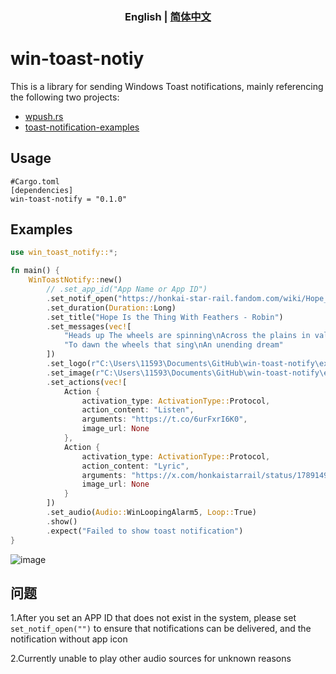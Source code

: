 <h3 align="center"> English | <a href='./README_zh.md'>简体中文</a></h3>

# win-toast-notiy
This is a library for sending Windows Toast notifications, mainly referencing the following two projects:

- [wpush.rs](https://github.com/saez-juan/wpush.rs)
- [toast-notification-examples](https://github.com/GitHub30/toast-notification-examples)

## Usage
```
#Cargo.toml
[dependencies]
win-toast-notify = "0.1.0"
```

## Examples
```rust
use win_toast_notify::*;

fn main() {
    WinToastNotify::new()
        // .set_app_id("App Name or App ID")
        .set_notif_open("https://honkai-star-rail.fandom.com/wiki/Hope_Is_the_Thing_With_Feathers")
        .set_duration(Duration::Long)
        .set_title("Hope Is the Thing With Feathers - Robin")
        .set_messages(vec![
            "Heads up The wheels are spinning\nAcross the plains in valleys deep",
            "To dawn the wheels that sing\nAn unending dream"
        ])
        .set_logo(r"C:\Users\11593\Documents\GitHub\win-toast-notify\examples\images\logo.png", CropCircle::True)
        .set_image(r"C:\Users\11593\Documents\GitHub\win-toast-notify\examples\images\Robin.jpg", ImagePlacement::Top)
        .set_actions(vec![
            Action {
                activation_type: ActivationType::Protocol,
                action_content: "Listen",
                arguments: "https://t.co/6urFxrI6K0",
                image_url: None
            },
            Action {
                activation_type: ActivationType::Protocol,
                action_content: "Lyric",
                arguments: "https://x.com/honkaistarrail/status/1789149010831569254",
                image_url: None
            }
        ])
        .set_audio(Audio::WinLoopingAlarm5, Loop::True)
        .show()
        .expect("Failed to show toast notification")
}
```

![image](https://raw.githubusercontent.com/iKineticate/win-toast-notify/main/examples/images/example_en.png)

## 问题

1.After you set an APP ID that does not exist in the system, please set `set_notif_open("")` to ensure that notifications can be delivered, and the notification without app icon

2.Currently unable to play other audio sources for unknown reasons
